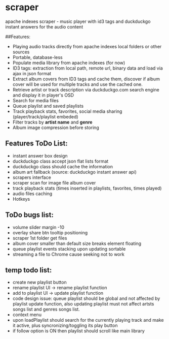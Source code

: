 # scraper
apache indexes scraper - music player with id3 tags and duckduckgo instant answers for the audio content

##Features:
* Playing audio tracks directly from apache indexes local folders or other sources
* Portable, database-less
* Populate media library from apache indexes (for now)
* ID3 tags: extraction from local path, remote url, binary data and load via ajax in json format
* Extract album covers from ID3 tags and cache them, discover if album cover will be used for multiple tracks and use the cached one.
* Retrieve artist or track description via duckduckgo.com search engine and display it in player's OSD
* Search for media files
* Queue playlist and saved playlists
* Track playback stats, favorites, social media sharing (player/track/playlist embeded)
* Filter tracks by **artist name** and **genre**
* Album image compression before storing

## Features ToDo List:
* instant answer box design
* duckduckgo class accept json flat lists format
* duckduckgo class should cache the information 
* album art fallback (source: duckduckgo instant answer api)
* scrapers interface
* scraper scan for image file album cover
* track playback stats (times inserted in playlists, favorites, times played)
* audio files caching
* Hotkeys

## ToDo bugs list:
* volume slider margin -10
* overlay share btn tooltip positioning
* scraper 1st folder get files
* album cover smaller than default size breaks element floating
* queue playlist events stacking upon updating sortable
* streaming a file to Chrome cause seeking not to work

## temp todo list:
* create new playlist button
* rename playlist UI -> rename playlist function
* add to playlist UI -> update playlist function
* code design issue: queue playlist should be global and not affected by playlist update function, also updating playlist must not affect artsts songs list and genres songs list.
* context menu
* upon loadPlaylist should search for the currently playing track and make it active, plus syncronizing/toggling its play button
* if follow option is ON then playlist should scroll like main library